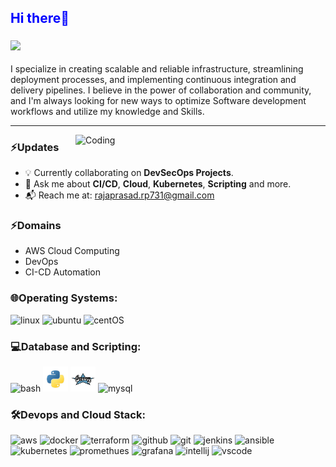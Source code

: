 <!-- <img src="https://cdn.faun.dev/prod/media/public/original_images/devOps-cloud-native.gif" width="100%" height="350"><br> -->

<h2 align="left" style="color: blue;">Hi there👋</h2>

 <h3><img src="https://readme-typing-svg.herokuapp.com?color=0357F7&lines=I'm+a+DevOps+Engineer+from+India🌍" /> </h3>

<!--
 <p align="center">
  <img src="https://readme-typing-svg.herokuapp.com/?lines=AWS+Certified+Solutions+Architect;AWS+Certified+Developer;Cloud+Innovation+Leader;Global+IT+Strategist;Continuous+Learner;Data+Science;Automation+Enthusiast&center=true&width=800&height=50">
</p>
-->

<p align="left" >I specialize in creating scalable and reliable infrastructure, streamlining deployment processes, and implementing continuous integration and delivery pipelines. I believe in the power of collaboration and community, and I'm always looking for new ways to optimize Software development workflows and utilize my knowledge and Skills. </p>

<hr />
<img align="right" alt="Coding" width="400" src="https://media3.giphy.com/media/qgQUggAC3Pfv687qPC/giphy.gif?cid=ecf05e47ezm0fn0fag604ku15f2pmpqlndnabqi2nzvhersi&ep=v1_gifs_search&rid=giphy.gif&ct=g">

### ⚡Updates
- 💡 Currently collaborating on **DevSecOps Projects**.
- 🤔 Ask me about **CI/CD**, **Cloud**, **Kubernetes**, **Scripting** and more.
- 📬 Reach me at: [rajaprasad.rp731@gmail.com](mailto:rajaprasad.rp731@gmail.com)

### ⚡Domains
- AWS Cloud Computing
- DevOps
- CI-CD Automation


 <h3 align="left">🌐Operating Systems:</h3>
<p align="left">
<img src="https://github.com/merajaprasad/merajaprasad/blob/main/images/linux.png" alt="linux" title="linux" width="40" height="40"/> 
<img src="https://www.vectorlogo.zone/logos/ubuntu/ubuntu-icon.svg" alt="ubuntu" title="ubuntu" width="40" height="40"/> 
<img src="https://www.vectorlogo.zone/logos/centos/centos-icon.svg" alt="centOS" title="centOS" width="40" height="40"/> 
</p>

 <h3 align="left">💻Database and Scripting:</h3>
<p align="left">
 <!-- <img src="https://www.vectorlogo.zone/logos/gnu_bash/gnu_bash-icon.svg" alt="bash" title="bash" width="40" height="40"/> -->
 <img src="https://github.com/merajaprasad/merajaprasad/blob/main/images/bash.svg" alt="bash" title="bash" width="35" height="35"/> 
 <img src="https://raw.githubusercontent.com/github/explore/80688e429a7d4ef2fca1e82350fe8e3517d3494d/topics/python/python.png" alt="python" title="python" width="40" height="40"/> 
 <img src="https://raw.githubusercontent.com/github/explore/b15b6cf1726418913aafbf337a749dded180279d/topics/groovy/groovy.png" alt="groovy" title="groovy" width="40" height="40"/> 
 <img src="https://github.com/merajaprasad/merajaprasad/blob/main/images/sql.png" alt="mysql" title="mysql" width="40" height="40"/> 
</p>

 <h3 align="left">🛠Devops and Cloud Stack:</h3>
<p align="left">
 <img src="https://www.vectorlogo.zone/logos/amazon_aws/amazon_aws-icon.svg" alt="aws" title="aws" width="40" height="40"/> 
 <img src="https://github.com/merajaprasad/merajaprasad/blob/main/images/docker.png" alt="docker" title="docker" width="45" height="40"/> 
 <img src="https://www.vectorlogo.zone/logos/terraformio/terraformio-icon.svg" alt="terraform" title="terraform" width="40" height="40"/> 
 <img src="https://www.vectorlogo.zone/logos/github/github-icon.svg" alt="github" title="github" width="40" height="40"/> 
 <img src="https://www.vectorlogo.zone/logos/git-scm/git-scm-icon.svg" alt="git" title="git" width="40" height="40"/> 
 <img src="https://www.vectorlogo.zone/logos/jenkins/jenkins-icon.svg" alt="jenkins" title="jenkins" width="40" height="40"/> 
 <img src="https://www.vectorlogo.zone/logos/ansible/ansible-icon.svg" alt="ansible" title="ansible" width="40" height="40" /> 
 <!-- </a> <a href="https://kubernetes.io" target="_blank" rel="noreferrer"> -->
 <img src="https://www.vectorlogo.zone/logos/kubernetes/kubernetes-icon.svg" alt="kubernetes" title="kubernetes" width="40" height="40"/> 
 <img src="https://www.vectorlogo.zone/logos/prometheusio/prometheusio-icon.svg" alt="promethues" title="promethues" width="40" height="40"/> 
 <img src="https://www.vectorlogo.zone/logos/grafana/grafana-icon.svg" alt="grafana" title="grafana" width="40" height="40"/> 
 <img src="https://cdn.worldvectorlogo.com/logos/intellij-idea-1.svg" alt="intellij" title="intellij" width="40" height="40"/> 
 <img src="https://www.vectorlogo.zone/logos/visualstudio_code/visualstudio_code-icon.svg" alt="vscode" title="vscode" width="40" height="40"/> 
</p>

<!--
 <h3 align="left">Connect with me:</h3>
<div align="left">
  <a href="https://www.linkedin.com/in/merajaprasad/" target="_blank" ><img alt="LinkedIn" src="https://img.shields.io/badge/linkedin-%230077B5.svg?style=for-the-badge&logo=linkedin&logoColor=white"/></a> 
   <a href="https://www.instagram.com/merajaprasad/" target="_blank"><img alt="Instagram" src="https://img.shields.io/badge/Instagram-E4405F?style=for-the-badge&logo=instagram&logoColor=white"/></a>
    <a href="https://www.facebook.com/merajaprasad/" target="_blank"><img alt="Facebook" src="https://img.shields.io/badge/Facebook-385898?style=for-the-badge&logo=facebook&logoColor=white" /></a>
   <a href="https://twitter.com/merajaprasad/" target="_blank"><img alt="Twitter" src="https://img.shields.io/badge/twitter-1DA1F2?style=for-the-badge&logo=twitter&logoColor=white"/></a>
  <a href="mailto:rajaprasad.rp731@gmail.com" target="_blank"><img alt="Gmail" src="https://img.shields.io/badge/Gmail-D14836?style=for-the-badge&logo=gmail&logoColor=white"/></a>
   <a href="https://join.skype.com/invite/v9nUKn7Pih28" target="_blank"><img alt="skype" src="https://img.shields.io/badge/skype-00B2FF?style=for-the-badge&logo=skype&logoColor=white"/></a>
    <a href="https://www.youtube.com/channel/UCD4YW5rhsXi-BK2tzbWVIZA" target="_blank"><img alt="YouTube" src="https://img.shields.io/badge/Youtube-FF0000?style=for-the-badge&logo=youtube&logoColor=white"/></a>
</div>
-->
